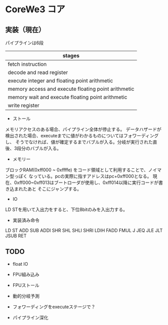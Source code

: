 # CoreWe3 コア

## 実装（現在）

パイプラインは6段

| stages                                              |
|-----------------------------------------------------|
| fetch instruction                                   |
| decode and read register                            |
| execute integer and floating point arithmetic       |
| memory access and execute floating point arithmetic |
| memory wait and execute floating point arithmetic   |
| write register                                      |

* ストール

メモリアクセスのある場合、パイプライン全体が停止する。
データハザードが検出された場合、executeまでに値がわかるものについてはフォワーディングし、
そうでなければ、値が確定するまでバブルが入る。分岐が実行された直後、3段分のバブルが入る。

* メモリー

ブロックRAM(0xff000 ~ 0xffffe) をコード領域として利用することで、ノイマン型っぽく
なっている。pcの実際に指すアドレスはpc+0xff000となる。
現在、0xff000~0xff013はブートローダが使用し、0xff014以降に実行コードが書き込まれたあと
そこにジャンプする。

* IO

LD STを用いて入出力をすると、下位8bitのみを入出力する。

* 実装済み命令

LD ST ADD SUB ADDI SHR SHL SHLI SHRI LDIH FADD FMUL J JEQ JLE JLT JSUB RET

## TODO

* float IO

* FPU組み込み

* FPUストール

* 動的分岐予測

* フォワーディングをexecuteステージで？

* パイプライン深化
